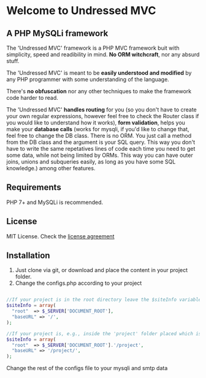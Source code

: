 # Welcome to Undressed MVC
## A PHP MySQLi framework
The 'Undressed MVC' framework is a PHP MVC framework buit with simplicity, speed and readibility in mind. **No ORM witchcraft**, nor any absurd stuff.

The 'Undressed MVC' is meant to be **easily understood and modified** by any PHP programmer with some understanding of the language.

There's **no obfuscation** nor any other techniques to make the framework code harder to read.

The 'Undressed MVC' **handles routing** for you (so you don't have to create your own regular expressions, however feel free to check the Router class if you would like to understand how it works), **form validation**, helps you make your **database calls** (works for mysqli, if you'd like to change that, feel free to change the DB class. There is no ORM. You just call a method from the DB class and the argument is your SQL query. This way you don't have to write the same repetatives lines of code each time you need to get some data, while not being limited by ORMs. This way you can have outer joins, unions and subqueries easily, as long as you have some SQL knowledge.) among other features.

## Requirements
PHP 7+ and MySQLi is recommended.

## License
MIT License.
Check the [license agreement](https://github.com/edluis97/undressed-mvc/blob/master/license.md)

## Installation
1. Just clone via git, or download and place the content in your project folder.
2. Change the configs.php according to your project

```php

//If your project is in the root directory leave the $siteInfo variable like that
$siteInfo = array(
  "root"  => $_SERVER['DOCUMENT_ROOT'],
  "baseURL" => '/',
);

//If your project is, e.g., inside the 'project' folder placed which is in root
$siteInfo = array(
  "root"  => $_SERVER['DOCUMENT_ROOT'].'/project',
  "baseURL" => '/project/',
);

```
Change the rest of the configs file to your mysqli and smtp data

